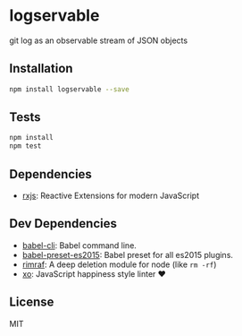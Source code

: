 # logservable 

git log as an observable stream of JSON objects

## Installation

```sh
npm install logservable --save
```


## Tests

```sh
npm install
npm test
```

## Dependencies

- [rxjs](https://github.com/ReactiveX/RxJS): Reactive Extensions for modern JavaScript

## Dev Dependencies

- [babel-cli](https://github.com/babel/babel/tree/master/packages): Babel command line.
- [babel-preset-es2015](https://github.com/babel/babel/tree/master/packages): Babel preset for all es2015 plugins.
- [rimraf](https://github.com/isaacs/rimraf): A deep deletion module for node (like `rm -rf`)
- [xo](https://github.com/sindresorhus/xo): JavaScript happiness style linter ❤️


## License

MIT